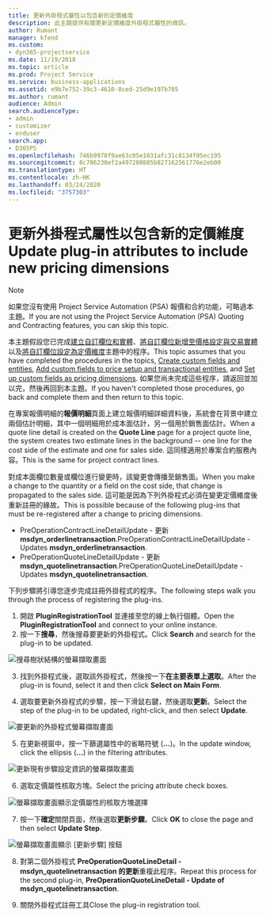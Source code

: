 ```yaml
---
title: 更新外掛程式屬性以包含新的定價維度
description: 此主題提供有關更新定價維度外掛程式屬性的資訊。
author: Rumant
manager: kfend
ms.custom:
- dyn365-projectservice
ms.date: 11/19/2018
ms.topic: article
ms.prod: Project Service
ms.service: business-applications
ms.assetid: e9b7e752-39c3-4610-8ced-25d9e197b705
ms.author: rumant
audience: Admin
search.audienceType:
- admin
- customizer
- enduser
search.app:
- D365PS
ms.openlocfilehash: 746b9978f9ae63c05e1031afc31c8134f05ec195
ms.sourcegitcommit: 8c786230ef2a497280885b827162561776e2eb00
ms.translationtype: HT
ms.contentlocale: zh-HK
ms.lasthandoff: 03/24/2020
ms.locfileid: "3757303"
---
```

# <a name="update-plug-in-attributes-to-include-new-pricing-dimensions"></a><span data-ttu-id="3a291-103">更新外掛程式屬性以包含新的定價維度</span><span class="sxs-lookup"><span data-stu-id="3a291-103">Update plug-in attributes to include new pricing dimensions</span></span>

> [!NOTE]
> <span data-ttu-id="3a291-104">如果您沒有使用 Project Service Automation (PSA) 報價和合約功能，可略過本主題。</span><span class="sxs-lookup"><span data-stu-id="3a291-104">If you are not using the Project Service Automation (PSA) Quoting and Contracting features, you can skip this topic.</span></span>

<span data-ttu-id="3a291-105">本主題假設您已完成[建立自訂欄位和實體](create-custom-fields-entities.md)、[將自訂欄位新增至價格設定與交易實體](field-references.md)以及[將自訂欄位設定為定價維度](set-up-pricing-dimensions.md)主題中的程序。</span><span class="sxs-lookup"><span data-stu-id="3a291-105">This topic assumes that you have completed the procedures in the topics, [Create custom fields and entities](create-custom-fields-entities.md), [Add custom fields to price setup and transactional entities](field-references.md), and [Set up custom fields as pricing dimensions](set-up-pricing-dimensions.md).</span></span> <span data-ttu-id="3a291-106">如果您尚未完成這些程序，請返回並加以完，然後再回到本主題。</span><span class="sxs-lookup"><span data-stu-id="3a291-106">If you haven't completed those procedures, go back and complete them and then return to this topic.</span></span>

<span data-ttu-id="3a291-107">在專案報價明細的**報價明細**頁面上建立報價明細詳細資料後，系統會在背景中建立兩個估計明細，其中一個明細用於成本面估計，另一個用於銷售面估計。</span><span class="sxs-lookup"><span data-stu-id="3a291-107">When a quote line detail is created on the **Quote Line** page for a project quote line, the system creates two estimate lines in the background -- one line for the cost side of the estimate and one for sales side.</span></span> <span data-ttu-id="3a291-108">這同樣適用於專案合約服務內容。</span><span class="sxs-lookup"><span data-stu-id="3a291-108">This is the same  for project contract lines.</span></span>

<span data-ttu-id="3a291-109">對成本面欄位數量或欄位進行變更時，該變更會傳播至銷售面。</span><span class="sxs-lookup"><span data-stu-id="3a291-109">When you make a change to the quantity or a field on the cost side, that change is propagated to the sales side.</span></span> <span data-ttu-id="3a291-110">這可能是因為下列外掛程式必須在變更定價維度後重新註冊的緣故。</span><span class="sxs-lookup"><span data-stu-id="3a291-110">This is possible because of the following plug-ins that must be re-registered after a change to pricing dimensions.</span></span>

- <span data-ttu-id="3a291-111">PreOperationContractLineDetailUpdate - 更新 **msdyn_orderlinetransaction**.</span><span class="sxs-lookup"><span data-stu-id="3a291-111">PreOperationContractLineDetailUpdate - Updates **msdyn_orderlinetransaction**.</span></span>
- <span data-ttu-id="3a291-112">PreOperationQuoteLineDetailUpdate - 更新 **msdyn_quotelinetransaction**.</span><span class="sxs-lookup"><span data-stu-id="3a291-112">PreOperationQuoteLineDetailUpdate - Updates **msdyn_quotelinetransaction**.</span></span>

<span data-ttu-id="3a291-113">下列步驟將引導您逐步完成註冊外掛程式的程序。</span><span class="sxs-lookup"><span data-stu-id="3a291-113">The following steps walk you through the process of registering the plug-ins.</span></span>

1. <span data-ttu-id="3a291-114">開啟 **PluginRegistrationTool** 並連接至您的線上執行個體。</span><span class="sxs-lookup"><span data-stu-id="3a291-114">Open the **PluginRegistrationTool** and connect to your online instance.</span></span>
2. <span data-ttu-id="3a291-115">按一下**搜尋**，然後搜尋要更新的外掛程式。</span><span class="sxs-lookup"><span data-stu-id="3a291-115">Click **Search** and search for the plug-in to be updated.</span></span>

 ![搜尋樹狀結構的螢幕擷取畫面](media/PRT-1.png)

3. <span data-ttu-id="3a291-117">找到外掛程式後，選取該外掛程式，然後按一下**在主要表單上選取**。</span><span class="sxs-lookup"><span data-stu-id="3a291-117">After the plug-in is found, select it and then click **Select on Main Form**.</span></span>

4. <span data-ttu-id="3a291-118">選取要更新外掛程式的步驟，按一下滑鼠右鍵，然後選取**更新**。</span><span class="sxs-lookup"><span data-stu-id="3a291-118">Select the step of the plug-in to be updated, right-click, and then select **Update**.</span></span>

 ![要更新的外掛程式螢幕擷取畫面](media/PRT-2.png)
 
5. <span data-ttu-id="3a291-120">在更新視窗中，按一下篩選屬性中的省略符號 (**...**)。</span><span class="sxs-lookup"><span data-stu-id="3a291-120">In the update window, click the ellipsis (**...**) in the filtering attributes.</span></span>

 ![更新現有步驟設定資訊的螢幕擷取畫面](media/PRT-3.png)
 
6. <span data-ttu-id="3a291-122">選取定價屬性核取方塊。</span><span class="sxs-lookup"><span data-stu-id="3a291-122">Select the pricing attribute check boxes.</span></span>

 ![螢幕擷取畫面顯示定價屬性的核取方塊選擇](media/PRT-4.png)

7. <span data-ttu-id="3a291-124">按一下**確定**關閉頁面，然後選取**更新步驟**。</span><span class="sxs-lookup"><span data-stu-id="3a291-124">Click **OK** to close the page and then select **Update Step**.</span></span>

 ![螢幕擷取畫面顯示 [更新步驟] 按鈕](media/PRT-5.png)
 
8. <span data-ttu-id="3a291-126">對第二個外掛程式 **PreOperationQuoteLineDetail - msdyn_quotelinetransaction 的更新**重複此程序。</span><span class="sxs-lookup"><span data-stu-id="3a291-126">Repeat this process for the second plug-in, **PreOperationQuoteLineDetail - Update of msdyn_quotelinetransaction**.</span></span>

9. <span data-ttu-id="3a291-127">關閉外掛程式註冊工具</span><span class="sxs-lookup"><span data-stu-id="3a291-127">Close the plug-in registration tool.</span></span>


